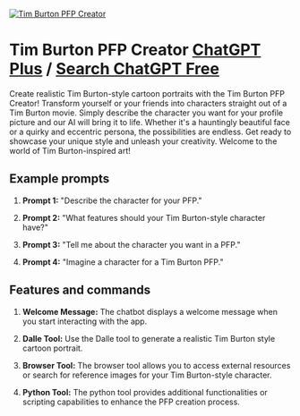 
[![Tim Burton PFP Creator](https://files.oaiusercontent.com/file-rCSMXdiamVFlOOPaTJiW5tsC?se=2123-10-17T08%3A08%3A08Z&sp=r&sv=2021-08-06&sr=b&rscc=max-age%3D31536000%2C%20immutable&rscd=attachment%3B%20filename%3D8a5ec04b-25bd-4b4e-aedb-90e6673fd03c.png&sig=hJ7WFM9wvESafKRm7G9ScqhLtQ9hPVgkA6yhYPxTyT4%3D)](https://chat.openai.com/g/g-9ypPy0VBn-tim-burton-pfp-creator)

# Tim Burton PFP Creator [ChatGPT Plus](https://chat.openai.com/g/g-9ypPy0VBn-tim-burton-pfp-creator) / [Search ChatGPT Free](https://gptcall.net/index.html#/?search=Tim%20Burton%20PFP%20Creator)

Create realistic Tim Burton-style cartoon portraits with the Tim Burton PFP Creator! Transform yourself or your friends into characters straight out of a Tim Burton movie. Simply describe the character you want for your profile picture and our AI will bring it to life. Whether it's a hauntingly beautiful face or a quirky and eccentric persona, the possibilities are endless. Get ready to showcase your unique style and unleash your creativity. Welcome to the world of Tim Burton-inspired art!

## Example prompts

1. **Prompt 1:** "Describe the character for your PFP."

2. **Prompt 2:** "What features should your Tim Burton-style character have?"

3. **Prompt 3:** "Tell me about the character you want in a PFP."

4. **Prompt 4:** "Imagine a character for a Tim Burton PFP."


## Features and commands

1. **Welcome Message:** The chatbot displays a welcome message when you start interacting with the app.

2. **Dalle Tool:** Use the Dalle tool to generate a realistic Tim Burton style cartoon portrait.

3. **Browser Tool:** The browser tool allows you to access external resources or search for reference images for your Tim Burton-style character.

4. **Python Tool:** The python tool provides additional functionalities or scripting capabilities to enhance the PFP creation process.


